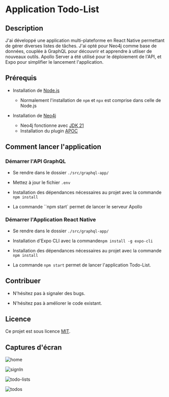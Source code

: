 # Application Todo-List

## Description

J'ai développé une application multi-plateforme en React Native permettant de gérer diverses listes de tâches. 
J'ai opté pour Neo4j comme base de données, couplée à GraphQL pour découvrir et apprendre à utliser de nouveaux outils.
Apollo Server a été utilisé pour le déploiement de l'API, et Expo pour simplifier le lancement l'application.

## Prérequis

+ Installation de [Node.js](https://nodejs.org/en/download)
    + Normalement l'installation de `npm` et `npx` est comprise dans celle de Node.js

+ Installation de [Neo4j](https://neo4j.com/docs/operations-manual/current/installation/)
    + Neo4j fonctionne avec [JDK 21](https://www.oracle.com/fr/java/technologies/downloads/#java21)
    + Installation du plugin [APOC](https://neo4j.com/docs/apoc/current/installation/)

## Comment lancer l'application

### Démarrer l'API GraphQL

+ Se rendre dans le dossier `./src/graphql-app/`

+ Mettez à jour le fichier `.env`

+ Installation des dépendances nécessaires au projet avec la commande `npm install`

+ La commande ``npm start` permet de lancer le serveur Apollo

### Démarrer l'Application React Native

+ Se rendre dans le dossier `./src/graphql-app/`

+ Installation d'Expo CLI avec la commande`npm install -g expo-cli`

+ Installation des dépendances nécessaires au projet avec la commande `npm install`

+ La commande `npm start` permet de lancer l'application Todo-List.

## Contribuer

+ N'hésitez pas à signaler des bugs.

+ N'hésitez pas à améliorer le code existant.

## Licence

Ce projet est sous licence [MIT](./LICENSE.md).

## Captures d'écran

![home](./screenshots/TodoApp-ReactNative-Neo4j-GraphQL.png)

![signIn](./screenshots/signIn.png)

![todo-lists](./screenshots/todo-lists.png)

![todos](./screenshots/todos.png)
